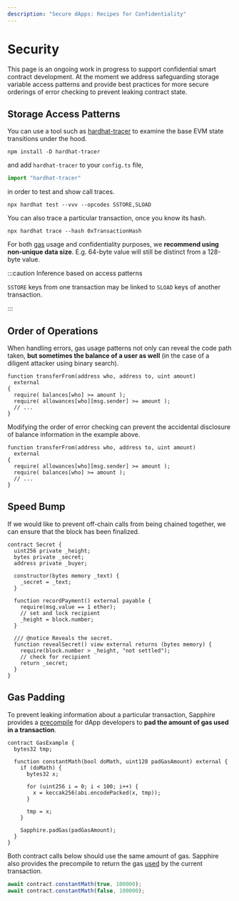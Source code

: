 ```yaml
---
description: "Secure dApps: Recipes for Confidentiality"
---
```


# Security

This page is an ongoing work in progress to support confidential smart contract
development. At the moment we address safeguarding storage variable access
patterns and provide best practices for more secure orderings of error checking
to prevent leaking contract state.

## Storage Access Patterns

You can use a tool such as [hardhat-tracer] to examine the base EVM state
transitions under the hood.

```shell npm2yarn
npm install -D hardhat-tracer
```

and add `hardhat-tracer` to your `config.ts` file,

```typescript
import "hardhat-tracer"
```

in order to test and show call traces.

```shell
npx hardhat test --vvv --opcodes SSTORE,SLOAD
```

You can also trace a particular transaction, once you know its hash.

```shell
npx hardhat trace --hash 0xTransactionHash
```

For both [gas] usage and confidentiality purposes, we **recommend using
non-unique data size**. E.g. 64-byte value will still be distinct from a
128-byte value.

:::caution Inference based on access patterns

`SSTORE` keys from one transaction may be linked to `SLOAD` keys of another
transaction.

:::

## Order of Operations

When handling errors, gas usage patterns not only can reveal the code path
taken, **but sometimes the balance of a user as well** (in the case of a diligent
attacker using binary search).

```solidity
function transferFrom(address who, address to, uint amount)
  external
{
  require( balances[who] >= amount );
  require( allowances[who][msg.sender] >= amount );
  // ...
}
```

Modifying the order of error checking can prevent the accidental disclosure of
balance information in the example above.

```solidity
function transferFrom(address who, address to, uint amount)
  external
{
  require( allowances[who][msg.sender] >= amount );
  require( balances[who] >= amount );
  // ...
}
```

## Speed Bump

If we would like to prevent off-chain calls from being chained together, we can
ensure that the block has been finalized.

```solidity
contract Secret {
  uint256 private _height;
  bytes private _secret;
  address private _buyer;

  constructor(bytes memory _text) {
    _secret = _text;
  }

  function recordPayment() external payable {
    require(msg.value == 1 ether);
    // set and lock recipient
    _height = block.number;
  }

  /// @notice Reveals the secret.
  function revealSecret() view external returns (bytes memory) {
    require(block.number > _height, "not settled");
    // check for recipient
    return _secret;
  }
}
```

## Gas Padding

To prevent leaking information about a particular transaction, Sapphire
provides a [precompile] for dApp developers to **pad the amount of gas used
in a transaction**.

```solidity
contract GasExample {
  bytes32 tmp;

  function constantMath(bool doMath, uint128 padGasAmount) external {
    if (doMath) {
      bytes32 x;

      for (uint256 i = 0; i < 100; i++) {
        x = keccak256(abi.encodePacked(x, tmp));
      }

      tmp = x;
    }

    Sapphire.padGas(padGasAmount);
  }
}
```

Both contract calls below should use the same amount of gas. Sapphire also
provides the precompile to return the gas [used] by the current transaction.

```typescript
await contract.constantMath(true, 100000);
await contract.constantMath(false, 100000);
```

[gas]: https://docs.soliditylang.org/en/latest/internals/layout_in_storage.html
[hardhat-tracer]: https://www.npmjs.com/package/hardhat-tracer
[precompile]: https://api.docs.oasis.io/sol/sapphire-contracts/contracts/Sapphire.sol/library.Sapphire.html#padgas
[used]: https://api.docs.oasis.io/sol/sapphire-contracts/contracts/Sapphire.sol/library.Sapphire.html#gasused
